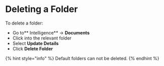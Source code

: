 # Deleting a Folder

To delete a folder:

* Go to** Intelligence** -> **Documents**
* Click into the relevant folder
* Select **Update Details**
* Click **Delete Folder**

{% hint style="info" %}
Default folders can not be deleted.
{% endhint %}
